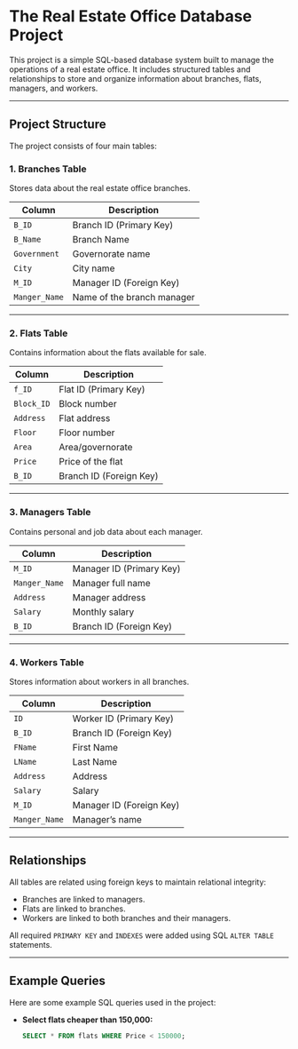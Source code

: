 #  The Real Estate Office Database Project

This project is a simple SQL-based database system built to manage the operations of a real estate office. It includes structured tables and relationships to store and organize information about branches, flats, managers, and workers.

---

##  Project Structure

The project consists of four main tables:

### 1. Branches Table
Stores data about the real estate office branches.

| Column        | Description                 |
|---------------|-----------------------------|
| `B_ID`        | Branch ID (Primary Key)     |
| `B_Name`      | Branch Name                 |
| `Government`  | Governorate name            |
| `City`        | City name                   |
| `M_ID`        | Manager ID (Foreign Key)    |
| `Manger_Name` | Name of the branch manager  |

---

### 2. Flats Table
Contains information about the flats available for sale.

| Column      | Description                  |
|-------------|------------------------------|
| `f_ID`      | Flat ID (Primary Key)        |
| `Block_ID`  | Block number                 |
| `Address`   | Flat address                 |
| `Floor`     | Floor number                 |
| `Area`      | Area/governorate             |
| `Price`     | Price of the flat            |
| `B_ID`      | Branch ID (Foreign Key)      |

---

### 3. Managers Table
Contains personal and job data about each manager.

| Column        | Description                  |
|---------------|------------------------------|
| `M_ID`        | Manager ID (Primary Key)     |
| `Manger_Name` | Manager full name            |
| `Address`     | Manager address              |
| `Salary`      | Monthly salary               |
| `B_ID`        | Branch ID (Foreign Key)      |

---

### 4. Workers Table
Stores information about workers in all branches.

| Column        | Description                  |
|---------------|------------------------------|
| `ID`          | Worker ID (Primary Key)      |
| `B_ID`        | Branch ID (Foreign Key)      |
| `FName`       | First Name                   |
| `LName`       | Last Name                    |
| `Address`     | Address                      |
| `Salary`      | Salary                       |
| `M_ID`        | Manager ID (Foreign Key)     |
| `Manger_Name` | Manager’s name               |

---

##  Relationships

All tables are related using foreign keys to maintain relational integrity:
- Branches are linked to managers.
- Flats are linked to branches.
- Workers are linked to both branches and their managers.

All required `PRIMARY KEY` and `INDEXES` were added using SQL `ALTER TABLE` statements.

---

##  Example Queries

Here are some example SQL queries used in the project:

- **Select flats cheaper than 150,000:**
  ```sql
  SELECT * FROM flats WHERE Price < 150000;
